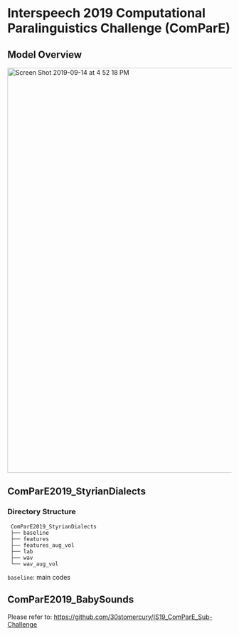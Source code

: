 # Interspeech 2019 Computational Paralinguistics Challenge (ComParE)

## Model Overview
<img width="910" alt="Screen Shot 2019-09-14 at 4 52 18 PM" src="https://user-images.githubusercontent.com/14361791/64909719-21524880-d710-11e9-90a6-c4ac00dd1d23.png">

## ComParE2019_StyrianDialects

### Directory Structure
```
 ComParE2019_StyrianDialects
 ├── baseline
 ├── features
 ├── features_aug_vol
 ├── lab
 ├── wav
 └── wav_aug_vol
```


`baseline`: main codes

## ComParE2019_BabySounds
Please refer to:
https://github.com/30stomercury/IS19_ComParE_Sub-Challenge
